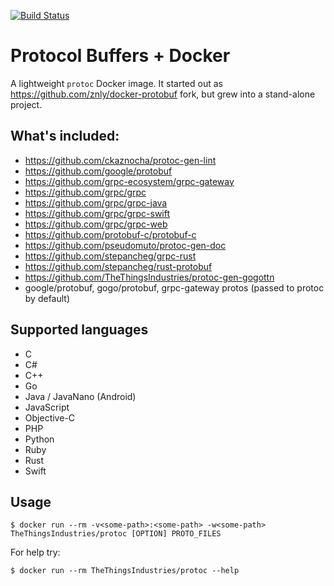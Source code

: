 [![Build Status](https://travis-ci.org/TheThingsIndustries/docker-protobuf.svg?branch=master)](https://travis-ci.org/TheThingsIndustries/docker-protobuf)

# Protocol Buffers + Docker
A lightweight `protoc` Docker image.
It started out as https://github.com/znly/docker-protobuf fork, but grew into a stand-alone project.

## What's included:
- https://github.com/ckaznocha/protoc-gen-lint
- https://github.com/google/protobuf
- https://github.com/grpc-ecosystem/grpc-gateway
- https://github.com/grpc/grpc
- https://github.com/grpc/grpc-java
- https://github.com/grpc/grpc-swift
- https://github.com/grpc/grpc-web
- https://github.com/protobuf-c/protobuf-c
- https://github.com/pseudomuto/protoc-gen-doc
- https://github.com/stepancheg/grpc-rust
- https://github.com/stepancheg/rust-protobuf
- https://github.com/TheThingsIndustries/protoc-gen-gogottn
- google/protobuf, gogo/protobuf, grpc-gateway protos (passed to protoc by default)

## Supported languages
- C
- C#
- C++
- Go
- Java / JavaNano (Android)
- JavaScript
- Objective-C
- PHP
- Python
- Ruby
- Rust
- Swift

## Usage
```
$ docker run --rm -v<some-path>:<some-path> -w<some-path> TheThingsIndustries/protoc [OPTION] PROTO_FILES
```

For help try:
```
$ docker run --rm TheThingsIndustries/protoc --help
```
